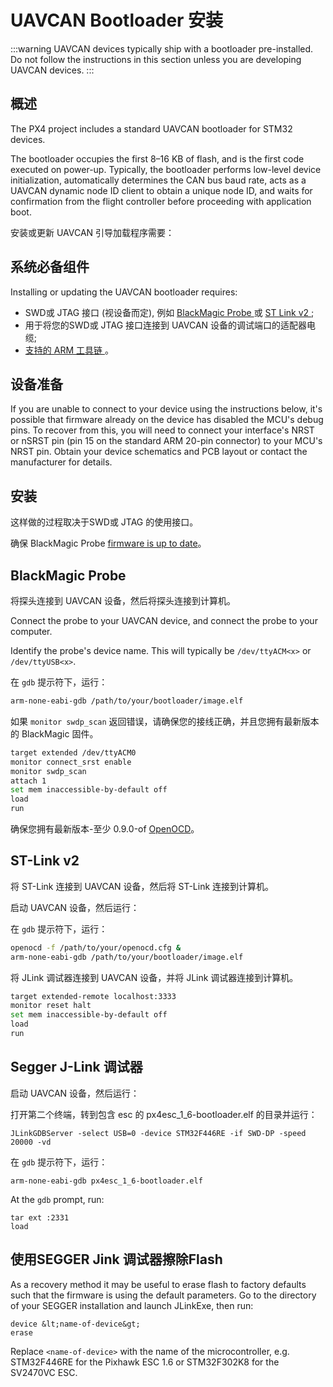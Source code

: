 # UAVCAN Bootloader 安装

:::warning
UAVCAN devices typically ship with a bootloader pre-installed.
Do not follow the instructions in this section unless you are developing UAVCAN devices.
:::

## 概述

The PX4 project includes a standard UAVCAN bootloader for STM32 devices.

The bootloader occupies the first 8–16 KB of flash, and is the first code executed on power-up. Typically, the bootloader performs low-level device initialization, automatically determines the CAN bus baud rate, acts as a UAVCAN dynamic node ID client to obtain a unique node ID, and waits for confirmation from the flight controller before proceeding with application boot.

安装或更新 UAVCAN 引导加载程序需要：

## 系统必备组件

Installing or updating the UAVCAN bootloader requires:

* SWD或 JTAG 接口 (视设备而定), 例如 [ BlackMagic Probe ](http://www.blacksphere.co.nz/main/blackmagic) 或 [ ST Link v2 ](http://www.st.com/internet/evalboard/product/251168.jsp);
* 用于将您的SWD或 JTAG 接口连接到 UAVCAN 设备的调试端口的适配器电缆;
* [ 支持的 ARM 工具链 ](../setup/dev_env.md)。

## 设备准备

If you are unable to connect to your device using the instructions below, it's possible that firmware already on the device has disabled the MCU's debug pins. To recover from this, you will need to connect your interface's NRST or nSRST pin (pin 15 on the standard ARM 20-pin connector) to your MCU's NRST pin. Obtain your device schematics and PCB layout or contact the manufacturer for details.

## 安装

这样做的过程取决于SWD或 JTAG 的使用接口。

确保 BlackMagic Probe [firmware is up to date](https://github.com/blacksphere/blackmagic/wiki/Hacking)。

## BlackMagic Probe

将探头连接到 UAVCAN 设备，然后将探头连接到计算机。

Connect the probe to your UAVCAN device, and connect the probe to your computer.

Identify the probe's device name. This will typically be `/dev/ttyACM<x>` or `/dev/ttyUSB<x>`.

在 `gdb` 提示符下，运行：

```sh
arm-none-eabi-gdb /path/to/your/bootloader/image.elf
```

如果 `monitor swdp_scan` 返回错误，请确保您的接线正确，并且您拥有最新版本的 BlackMagic 固件。

```sh
target extended /dev/ttyACM0
monitor connect_srst enable
monitor swdp_scan
attach 1
set mem inaccessible-by-default off
load
run
```

确保您拥有最新版本-至少 0.9.0-of [OpenOCD](http://openocd.org)。

## ST-Link v2

将 ST-Link 连接到 UAVCAN 设备，然后将 ST-Link 连接到计算机。

启动 UAVCAN 设备，然后运行：

在 `gdb` 提示符下，运行：

```sh
openocd -f /path/to/your/openocd.cfg &
arm-none-eabi-gdb /path/to/your/bootloader/image.elf
```

将 JLink 调试器连接到 UAVCAN 设备，并将 JLink 调试器连接到计算机。

```sh
target extended-remote localhost:3333
monitor reset halt
set mem inaccessible-by-default off
load
run
```

## Segger J-Link 调试器

启动 UAVCAN 设备，然后运行：

打开第二个终端，转到包含 esc 的 px4esc_1_6-bootloader.elf 的目录并运行：

```
JLinkGDBServer -select USB=0 -device STM32F446RE -if SWD-DP -speed 20000 -vd
```

在 `gdb` 提示符下，运行：

```
arm-none-eabi-gdb px4esc_1_6-bootloader.elf
```

At the `gdb` prompt, run:

```
tar ext :2331
load
```

## 使用SEGGER Jink 调试器擦除Flash

As a recovery method it may be useful to erase flash to factory defaults such that the firmware is using the default parameters. Go to the directory of your SEGGER installation and launch JLinkExe, then run:

```
device &lt;name-of-device&gt;
erase
```

Replace `<name-of-device>` with the name of the microcontroller, e.g. STM32F446RE for the Pixhawk ESC 1.6 or STM32F302K8 for the SV2470VC ESC.